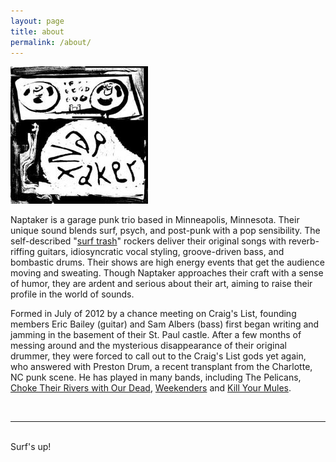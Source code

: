```yaml
---
layout: page
title: about
permalink: /about/
---
```

<img class="col one right" src="/img/prof_pic.jpg">

Naptaker is a garage punk trio based in Minneapolis, Minnesota. Their unique
sound blends surf, psych, and post-punk with a pop sensibility. The
self-described "[surf trash][surf-trash]" rockers deliver their original songs with
reverb-riffing guitars, idiosyncratic vocal styling, groove-driven bass, and
bombastic drums. Their shows are high energy events that get the audience moving
and sweating. Though Naptaker approaches their craft with a sense of humor, they
are ardent and serious about their art, aiming to raise their profile in the
world of sounds.

Formed in July of 2012 by a chance meeting on Craig's List, founding members
Eric Bailey (guitar) and Sam Albers (bass) first began writing and jamming in
the basement of their St. Paul castle. After a few months of messing around and
the mysterious disappearance of their original drummer, they were forced to call
out to the Craig's List gods yet again, who answered with Preston Drum, a recent
transplant from the Charlotte, NC punk scene. He has played in many bands,
including The Pelicans, [Choke Their Rivers with Our Dead][ctrwod],
[Weekenders][weekenders] and [Kill Your Mules](kill-your-mules).

<br/>
<hr/>
<br/>
<span class="contacticon center">
  <a href="https://facebook.com/naptakerband" target="_blank"><i class="fa fa-facebook-square"></i></a>
  <a href="https://twitter.com/naptakerband" target="_blank"><i class="fa fa-twitter-square"></i></a>
  <a href="https://last.fm/music/Naptaker" target="_blank"><i class="fa fa-lastfm"></i></a>
  <a href="https://github.com/naptaker" target="_blank"><i class="fa fa-github-square"></i></a>
  <a href="mailto:booking@naptakerr.com"><i class="fa fa-envelope-square"></i></a>
</span>

<div class="col three caption"><span>Surf's up!</span></div>


[weekenders]: https://weekenders.bandcamp.com
[kill-your-mules]: https://killyourmules.bandcamp.com
[surf-trash]: http://www.last.fm/tag/surf+trash
[ctrwod]: https://www.youtube.com/watch?v=u4zVFYwO3G8
